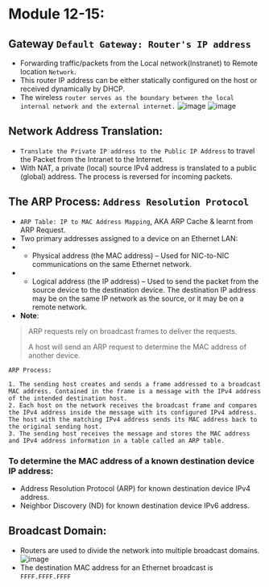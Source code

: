 # Module 12-15:

## Gateway `Default Gateway: Router's IP address`
- Forwarding traffic/packets from the Local network(Instranet) to Remote location `Network`.
- This router IP address can be either statically configured on the host or received dynamically by DHCP.
- The wireless `router serves as the boundary between the local internal network and the external internet.`
![image](https://github.com/IOxCyber/CyberEssentials/assets/40174034/c62df6c3-1885-4677-9aba-7012aee7f30d)
![image](https://github.com/IOxCyber/CyberEssentials/assets/40174034/5e8321fe-7e65-404d-9afe-409a04fb70f7)

## Network Address Translation:
- `Translate the Private IP address to the Public IP Address` to travel the Packet from the Intranet to the Internet.
- With NAT, a private (local) source IPv4 address is translated to a public (global) address. The process is reversed for incoming packets.

## The ARP Process: `Address Resolution Protocol`
- `ARP Table: IP to MAC Address Mapping`, AKA ARP Cache & learnt from ARP Request.
- Two primary addresses assigned to a device on an Ethernet LAN:
- - Physical address (the MAC address) – Used for NIC-to-NIC communications on the same Ethernet network.
- - Logical address (the IP address) – Used to send the packet from the source device to the destination device. The destination IP address may be on the same IP network as the source, or it may be on a remote network.
- **Note**:
> ARP requests rely on broadcast frames to deliver the requests.
> 
> A host will send an ARP request to determine the MAC address of another device.
> 
```
ARP Process:

1. The sending host creates and sends a frame addressed to a broadcast MAC address. Contained in the frame is a message with the IPv4 address of the intended destination host.
2. Each host on the network receives the broadcast frame and compares the IPv4 address inside the message with its configured IPv4 address. The host with the matching IPv4 address sends its MAC address back to the original sending host.
3. The sending host receives the message and stores the MAC address and IPv4 address information in a table called an ARP table.
```

### To determine the MAC address of a known destination device IP address:
- Address Resolution Protocol (ARP) for known destination device IPv4 address.
- Neighbor Discovery (ND) for known destination device IPv6 address.

## Broadcast Domain:
- Routers are used to divide the network into multiple broadcast domains.
![image](https://github.com/IOxCyber/CyberEssentials/assets/40174034/1901370f-1ab8-4af9-8523-32d7c3270e34)
- The destination MAC address for an Ethernet broadcast is `FFFF.FFFF.FFFF`




